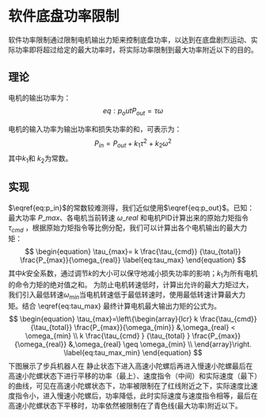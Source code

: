<!-- <script type="text/javascript" src="http://cdn.mathjax.org/mathjax/latest/MathJax.js?config=default"></script> -->

# 软件底盘功率限制
软件功率限制通过限制电机输出力矩来控制底盘功率，以达到在底盘剧烈运动、实际功率即将超过给定的最大功率时，将实际功率限制到最大功率附近以下的目的。

## 理论
电机的输出功率为：
$$ {eq:p_out}
\begin{equation}
    P_{out} = \tau \omega
    \label{eq:p_out}
\end{equation}
$$

电机的输入功率为输出功率和损失功率的和，可表示为：
$$
\begin{equation}
    P_{in} = P_{out} + k_1 \tau^2 + k_2 \omega^2
    \label{eq:p_in}
\end{equation}
$$
其中$k_1$和 $k_2$为常数。

## 实现
$\eqref{eq:p_in}$的常数较难测得，我们近似使用$\eqref{eq:p_out}$。已知：最大功率 $P\_{max}$、各电机当前转速 $\omega\_{real}$ 和电机PID计算出来的原始力矩指令 $\tau_{cmd}$ ，根据原始力矩指令等比例分配，我们可以计算出各个电机输出的最大力矩：
$$
\begin{equation}
    \tau_{max}=
         k \frac{\tau_{cmd}} {\tau_{total}} \frac{P_{max}}{\omega_{real}} 
    \label{eq:tau_max}
\end{equation}
$$
其中$k$安全系数，通过调节$k$的大小可以保守地减小损失功率的影响；$k_1$为所有电机的命令力矩的绝对值之和。
为防止电机转速低时，计算出允许的最大力矩过大，我们引入最低转速$\omega_{min}$当电机转速低于最低转速时，使用最低转速计算最大力矩。结合 \eqref{eq:tau_max} 最终计算电机最大输出力矩的公式为。
$$
\begin{equation}
    \tau_{max}=\left\{\begin{array}{lcr}
         k \frac{\tau_{cmd}} {\tau_{total}} \frac{P_{max}}{\omega_{min}} 
         &,\omega_{real} < \omega_{min}
         \\
         k \frac{\tau_{cmd}  } {\tau_{total}  } \frac{P_{max}}{\omega_{real}}  
         &,\omega_{real} \geq \omega_{min} \\
    \end{array}\right.
    \label{eq:tau_max_min}
\end{equation}
$$
下图展示了步兵机器人在 静止状态下进入高速小陀螺后再进入慢速小陀螺最后在高速小陀螺状态下进行平移的功率（最上）、速度指令（中间）和实际速度（最下）的曲线，可见在高速小陀螺状态下，功率被限制在了红线附近之下，实际速度比速度指令小，进入慢速小陀螺后，功率降低，此时实际速度与速度指令相等，最后在高速小陀螺状态下平移时，功率依然被限制在了青色线(最大功率)附近以下。